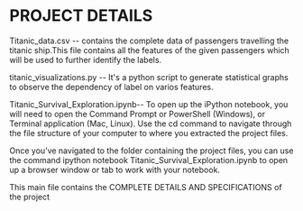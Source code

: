# PROJECT DETAILS

Titanic_data.csv --
contains the complete data of passengers travelling the titanic ship.This file contains all the features of the given passengers which will be used to further identify the labels.

titanic_visualizations.py --
It's a python script to generate statistical graphs to observe the dependency of label on varios features.

Titanic_Survival_Exploration.ipynb--
To open up the iPython notebook, you will need to open the Command Prompt or PowerShell (Windows), or Terminal application (Mac, Linux). Use the cd command to navigate through the file structure of your computer to where you extracted the project files.

Once you’ve navigated to the folder containing the project files, you can use the command ipython notebook Titanic_Survival_Exploration.ipynb to open up a browser window or tab to work with your notebook.

This main file contains the COMPLETE DETAILS AND SPECIFICATIONS of the project
